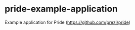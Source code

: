 pride-example-application
=========================

Example application for Pride (https://github.com/prezi/pride)
